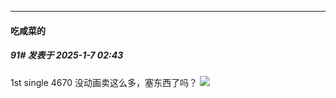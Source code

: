 ﻿
*****

####  吃咸菜的  
##### 91#       发表于 2025-1-7 02:43

1st single 4670
没动画卖这么多，塞东西了吗？
<img src="https://p.sda1.dev/21/6231a0cba59b1a007f4e65c590f882d9/IMG_20250107_024122.jpg" referrerpolicy="no-referrer">

